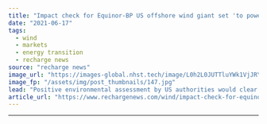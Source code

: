 ```yaml
---
title: "Impact check for Equinor-BP US offshore wind giant set 'to power 1m New Yorkers'"
date: "2021-06-17"
tags: 
  - wind
  - markets
  - energy transition
  - recharge news
source: "recharge news"
image_url: "https://images-global.nhst.tech/image/L0h2L0JUTTluYWk1VjJRY0lnbExYcmN2K2x1UlM5ZzNSZlNleEtSYlRUOD0=/nhst/binary/a38e7359b3760f9544d771ad553e1b31"
image_fp: "/assets/img/post_thumbnails/147.jpg"
lead: "Positive environmental assessment by US authorities would clear way to green-light developers’ construction plan for 2GW Empire Wind project off eastern seaboard"
article_url: "https://www.rechargenews.com/wind/impact-check-for-equinor-bp-us-offshore-wind-giant-set-to-power-1m-new-yorkers/2-1-1027200"
---
```


---
